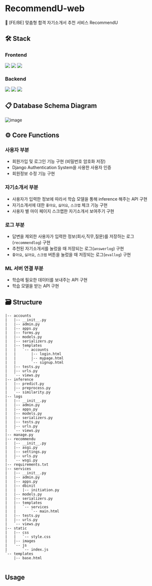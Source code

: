 # RecommendU-web
🎯 [FE/BE] 맞춤형 합격 자기소개서 추천 서비스 RecommendU

## 🛠 Stack
### Frontend
<img src="https://img.shields.io/badge/JavaScript-F7DF1E?style=flat-square&logo=JavaScript&logoColor=white"> <img src="https://img.shields.io/badge/HTML5-E34F26?style=flat-square&logo=HTML5&logoColor=white"> <img src="https://img.shields.io/badge/CSS3-1572B6?style=flat-square&logo=CSS3&logoColor=white">

### Backend
<img src="https://img.shields.io/badge/Python-3776AB?style=flat-square&logo=Python&logoColor=white"> <img src="https://img.shields.io/badge/Django-092E20?style=flat-square&logo=Django&logoColor=white"> <img src="https://img.shields.io/badge/MySQL-4479A1?style=flat-square&logo=MySQL&logoColor=white">

## 📋 Database Schema Diagram
![image](https://user-images.githubusercontent.com/46878756/217413934-be4973f7-1273-43ea-beb1-4ea817d8219a.png)

## ⚙ Core Functions
### 사용자 부분
  - 회원가입 및 로그인 기능 구현 (비밀번호 암호화 저장)
  - Django Authentication System을 사용한 사용자 인증
  - 회원정보 수정 기능 구현
### 자기소개서 부분
  - 사용자가 입력한 정보에 따라서 학습 모델을 통해 inference 해주는 API 구현
  - 자기소개서에 대한 `좋아요`, `싫어요`, `스크랩` 체크 기능 구현
  - 사용자 별 마이 페이지 스크랩한 자기소개서 보여주기 구현
### 로그 부분
  - 답변을 제외한 사용자가 입력한 정보(회사,직무,질문)를 저장하는 로그(`recommendlog`) 구현
  - 추천된 자기소개서를 눌렀을 때 저장되는 로그(`answerlog`) 구현
  - `좋아요`, `싫어요`, `스크랩` 버튼을 눌렀을 때 저장되는 로그(`evallog`) 구현
### ML 서버 연결 부분
  - 학습에 필요한 데이터를 보내주는 API 구현
  - 학습 모델을 받는 API 구현
  
## 🗃 Structure
```
|-- accounts
|   |-- __init__.py
|   |-- admin.py
|   |-- apps.py
|   |-- forms.py
|   |-- models.py
|   |-- serializers.py
|   |-- templates
|   |   `-- accounts
|   |       |-- login.html
|   |       |-- mypage.html
|   |       `-- signup.html
|   |-- tests.py
|   |-- urls.py
|   `-- views.py
|-- inference
|   |-- predict.py
|   |-- preprocess.py
|   `-- similarity.py
|-- logs
|   |-- __init__.py
|   |-- admin.py
|   |-- apps.py
|   |-- models.py
|   |-- serializers.py
|   |-- tests.py
|   |-- urls.py
|   `-- views.py
|-- manage.py
|-- recommendu
|   |-- __init__.py
|   |-- asgi.py
|   |-- settings.py
|   |-- urls.py
|   `-- wsgi.py
|-- requirements.txt
|-- services
|   |-- __init__.py
|   |-- admin.py
|   |-- apps.py
|   |-- dbinit
|   |   |-- initiation.py
|   |-- models.py
|   |-- serializers.py
|   |-- templates
|   |   `-- services
|   |       `-- main.html
|   |-- tests.py
|   |-- urls.py
|   `-- views.py
|-- static
|   |-- css
|   |   `-- style.css
|   |-- images
|   `-- js
|       `-- index.js
`-- templates
    |-- base.html
   
```

## Usage
